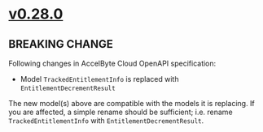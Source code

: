 # [v0.28.0]

## BREAKING CHANGE

Following changes in AccelByte Cloud OpenAPI specification:
- Model `TrackedEntitlementInfo` is replaced with `EntitlementDecrementResult`

The new model(s) above are compatible with the models it is replacing. If you are affected, a simple rename should be sufficient; i.e. rename `TrackedEntitlementInfo` with `EntitlementDecrementResult`.

[v0.28.0]: https://github.com/AccelByte/accelbyte-python-sdk/compare/v0.27.3..v0.28.0
